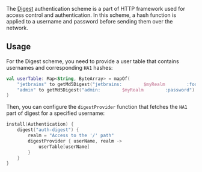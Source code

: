 
The [Digest](https://ktor.io/docs/digest.html) authentication scheme is a part of HTTP framework used for access control and authentication. In this scheme, a hash function is applied to a username and password before sending them over the network.

## Usage

For the Digest scheme, you need to provide a user table that contains usernames and corresponding `HA1` hashes:

```kotlin
val userTable: Map<String, ByteArray> = mapOf(
    "jetbrains" to getMd5Digest("jetbrains:        $myRealm        :foobar"),
    "admin" to getMd5Digest("admin:        $myRealm        :password")
)
```

Then, you can configure the `digestProvider` function that fetches the `HA1` part of digest for a specified username:
```kotlin
install(Authentication) {
    digest("auth-digest") {
        realm = "Access to the '/' path"
        digestProvider { userName, realm ->
            userTable[userName]
        }
    }
}
```
